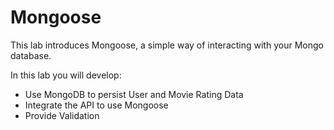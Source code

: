 # Mongoose

This lab introduces Mongoose, a simple way of interacting with your Mongo database.

In this lab you will develop:
- Use MongoDB to persist User and Movie Rating Data
- Integrate the API to use Mongoose
- Provide Validation
